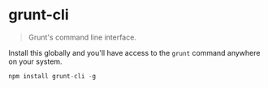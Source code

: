 # grunt-cli
> Grunt's command line interface.

Install this globally and you'll have access to the `grunt` command anywhere on your system.

```js
npm install grunt-cli -g
```